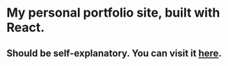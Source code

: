 # My personal portfolio site, built with React.

## Should be self-explanatory. You can visit it [here](https://duckduckgo.com).

